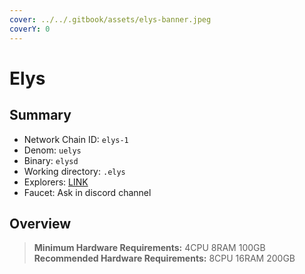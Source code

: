 ```yaml
---
cover: ../../.gitbook/assets/elys-banner.jpeg
coverY: 0
---
```


# Elys

## Summary

* Network Chain ID: `elys-1`
* Denom: `uelys`
* Binary: `elysd`
* Working directory: `.elys`
* Explorers: [LINK](https://explorer.kjnodes.com/elys)
* Faucet: Ask in discord channel

## Overview

> **Minimum Hardware Requirements:** 4CPU 8RAM 100GB \
> **Recommended Hardware Requirements:** 8CPU 16RAM 200GB
